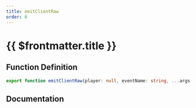 ```yaml
---
title: emitClientRaw
order: 0
---
```


# {{ $frontmatter.title }}

## Function Definition

```ts
export function emitClientRaw(player: null, eventName: string, ...args: any[]): void;
```

## Documentation

<!--@include: ./parts/emitClientRaw.md-->
